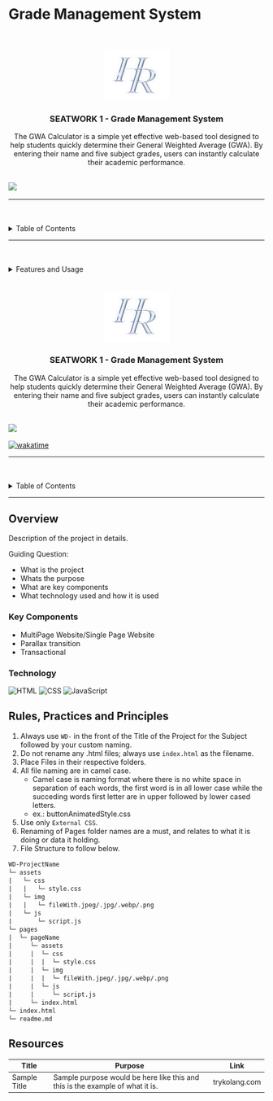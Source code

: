 # Grade Management System

<a name="readme-top"/>

<br/>

<br />
<div align="center">
  <a href="https://github.com/haez0/">
  <img src="./assets/img/hr_logo.png"
    <img src="" alt="" width="130" height="100">
  </a>

  <h3 align="center">SEATWORK 1 - Grade Management System</h3>
</div>
<div align="center">
  The GWA Calculator is a simple yet effective web-based tool designed to 
  help students quickly determine their General Weighted Average (GWA). 
  By entering their name and five subject grades, users can instantly calculate their academic performance.
</div>

<br />

![](https://visit-counter.vercel.app/counter.png?page=haez0/Github-Git-Guide)

---

<br />
<br />

<details>
  <summary>Table of Contents</summary>
  <ol>
    <li>
      <a href="./index.html">Main page </a>
    </li>
    <li>
      <a href="./pages/page1/index.html">Multiple Layer</a>
      <ol>
      </ol>
    </li>
  </ol>
</details>

---

<br />
<br />

<details>
  <summary>Features and Usage</summary>
<div>
  <h3> Features: </h3>
<li> 
  User Input – Students can input their name and five subject grades into designated fields.
</li>

<li> 
  Automatic Calculation – The system processes the input and computes the GWA without requiring manual effort.
</li>

<li> 
  Instant Results – Once the user submits the form, the calculated GWA is displayed immediately.
</li>

  <h3> Usage: </h3>

<ol> 
  Enter your name and five subject grades into the input fields.
</ol>

<ol> 
  Click the submit button to process the data.
</ol>

<ol> 
  The system will automatically compute your GWA and display the result.
</ol>

</div>
</details>



<a name="readme-top">

<br/>

<br />
<div align="center">
  <a href="https://github.com/zyx-0314/">
  <!-- TODO: If you want to add logo or banner you can add it here -->
    <img src="./assets/img/hr_logo.png" alt="Nyebe" width="130" height="100">
  </a>
<!-- TODO: Change Title to the name of the title of your Project -->
  <h3 align="center">SEATWORK 1 - Grade Management System</h3>
</div>
<!-- TODO: Make a short description -->
<div align="center">
  The GWA Calculator is a simple yet effective web-based tool designed to 
  help students quickly determine their General Weighted Average (GWA). 
  By entering their name and five subject grades, users can instantly calculate their academic performance.
</div>

<br />

<!-- TODO: Change the zyx-0314 into your github username  -->
<!-- TODO: Change the WD-Template-Project into the same name of your folder -->
![](https://visit-counter.vercel.app/counter.png?page=haez0/AWD-Seatwork-1-6-EH-25)

[![wakatime](https://wakatime.com/badge/user/018dd99a-4985-4f98-8216-6ca6fe2ce0f8/project/63501637-9a31-42f0-960d-4d0ab47977f8.svg)](https://wakatime.com/badge/user/018dd99a-4985-4f98-8216-6ca6fe2ce0f8/project/63501637-9a31-42f0-960d-4d0ab47977f8)

---

<br />
<br />

<!-- TODO: If you want to add more layers for your readme -->
<details>
  <summary>Table of Contents</summary>
  <ol>
    <li>
      <a href="./index.html">Main page </a>
    </li>
    <li>
      <a href="./pages/page1/index.html">Multiple Layer</a> 
      <ol>
      </ol>
    </li>
  </ol>
</details>

---

## Overview

<!-- TODO: To be changed -->
<!-- The following are just sample -->
Description of the project in details.

Guiding Question:
- What is the project
- Whats the purpose
- What are key components
- What technology used and how it is used

### Key Components
<!-- TODO: List of Key Components -->
<!-- The following are just sample -->
- MultiPage Website/Single Page Website
- Parallax transition
- Transactional

### Technology
<!-- TODO: List of Technology Used -->
![HTML](https://img.shields.io/badge/HTML-E34F26?style=for-the-badge&logo=html5&logoColor=white)
![CSS](https://img.shields.io/badge/CSS-1572B6?style=for-the-badge&logo=css3&logoColor=white)
![JavaScript](https://img.shields.io/badge/JavaScript-F7DF1E?style=for-the-badge&logo=javascript&logoColor=white)

## Rules, Practices and Principles
1. Always use `WD-` in the front of the Title of the Project for the Subject followed by your custom naming.
2. Do not rename any .html files; always use `index.html` as the filename.
3. Place Files in their respective folders.
4. All file naming are in camel case.
   - Camel case is naming format where there is no white space in separation of each words, the first word is in all lower case while the succeding words first letter are in upper followed by lower cased letters.
   - ex.: buttonAnimatedStyle.css
5. Use only `External CSS`.
6. Renaming of Pages folder names are a must, and relates to what it is doing or data it holding.
7. File Structure to follow below.

```
WD-ProjectName
└─ assets
|   └─ css
|   |   └─ style.css
|   └─ img
|   |   └─ fileWith.jpeg/.jpg/.webp/.png
|   └─ js
|       └─ script.js
└─ pages
|  └─ pageName
|     └─ assets
|     |  └─ css
|     |  |  └─ style.css
|     |  └─ img
|     |  |  └─ fileWith.jpeg/.jpg/.webp/.png
|     |  └─ js
|     |     └─ script.js
|     └─ index.html
└─ index.html
└─ readme.md
```

## Resources

<!-- TODO: Add References -->
| Title | Purpose | Link |
|-|-|-|
| Sample Title | Sample purpose would be here like this and this is the example of what it is. | trykolang.com |